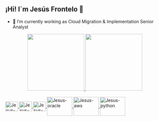 ## ¡Hi! I´m Jesús Frontelo 👋

- 🔭 I’m currently working as Cloud Migration & Implementation Senior Analyst

<div align="center">
  <a href="https://github.com/JesusFrontelo/">
  <img height="180em" src="https://github-readme-stats-git-masterrstaa-rickstaa.vercel.app/api?username=JesusFrontelo&show_icons=true&count_private=true&theme=highcontrast&include_all_commits=true"/>
  <img height="180em" src="https://github-readme-stats-git-masterrstaa-rickstaa.vercel.app/api/top-langs/?username=JesusFrontelo&theme=highcontrast&langs_count=7"/>
</div>

<div style="display: inline_block"><br>
  <img align="center" alt="Jesus-sh" height="30" width="40" src="https://cdn.jsdelivr.net/gh/devicons/devicon/icons/bash/bash-original.svg">
  <img align="center" alt="Jesus-css3" height="30" width="40" src="https://cdn.jsdelivr.net/gh/devicons/devicon/icons/css3/css3-original.svg">
  <img align="center" alt="Jesus-ps1" height="30" width="40" src="https://docs.microsoft.com/es-es/powershell/media/index/ps_black_128.svg" />
  <img align="center" alt="Jesus-oracle" height="60" width="80" src="https://cdn.jsdelivr.net/gh/devicons/devicon/icons/oracle/oracle-original.svg" />
  <img align="center" alt="Jesus-aws" height="60" width="80" src="https://cdn.jsdelivr.net/gh/devicons/devicon/icons/amazonwebservices/amazonwebservices-plain-wordmark.svg" /> 
  <img align="center" alt="Jesus-python" height="60" width="80" src="https://cdn.jsdelivr.net/gh/devicons/devicon/icons/python/python-original-wordmark.svg" /> 
<!--  <img align="right" alt="Rafa-pic" height="150" style="border-radius:50px;" src="https://media.discordapp.net/attachments/639956127056134178/890373478988013628/Publicacoes_Instagram_1_1.png?width=676&height=676">-->
</div>  

 ##
  
<!--
**JesusFrontelo/jesusfrontelo** is a ✨ _special_ ✨ repository because its `README.md` (this file) appears on your GitHub profile.

Here are some ideas to get you started:

- 🌱 I’m currently learning ...
- 👯 I’m looking to collaborate on ...
- 🤔 I’m looking for help with ...
- 💬 Ask me about ...
- 📫 How to reach me: ...
- 😄 Pronouns: ...
- ⚡ Fun fact: ...
-->
